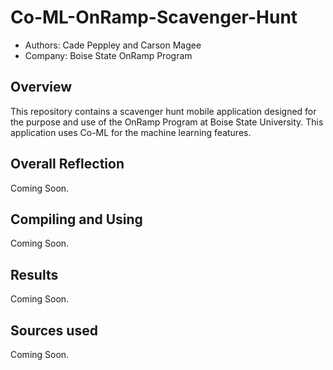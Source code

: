 # Co-ML-OnRamp-Scavenger-Hunt

* Authors: Cade Peppley and Carson Magee
* Company: Boise State OnRamp Program

## Overview
This repository contains a scavenger hunt mobile application designed for the purpose and use of the OnRamp Program at Boise State University. This application uses Co-ML for the machine learning features.

## Overall Reflection

Coming Soon.

## Compiling and Using

Coming Soon.

## Results

Coming Soon.

## Sources used

Coming Soon.
